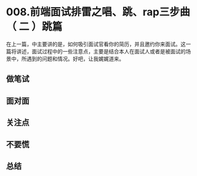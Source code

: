 # 008.前端面试排雷之唱、跳、rap三步曲（ 二 ）跳篇

在上一篇，中主要讲的是，如何吸引面试官看你的简历，并且邀约你来面试。这一篇将讲述，面试过程中的一些注意点，主要是结合本人在面试人或者是被面试的场景中，所遇到的问题和情况。好吧，让我娓娓道来。

## 做笔试

## 面对面

## 关注点

## 不要慌

## 总结